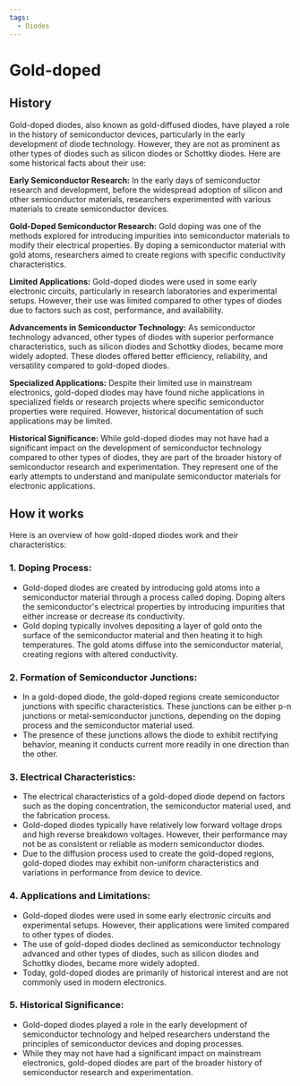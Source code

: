 ```yaml
---
tags:
  - Diodes
---
```


<head>
    <meta charset="UTF-8">
    <meta name="viewport" content="width=device-width, initial-scale=1.0">
    <meta name="description" content="Welcome to ac-electricity! Here you will learn more about electricity, the different components used to make an electrical circuit as well as their features and use cases.">
    <meta name="keywords" content="alexis carbillet, carbillet, electricity, capacitors, conductors, diodes, electronic, energy source, hardware, home appliances, inductors, insulators, resistors, semi-conductors">
    <meta name="author" content="Alexis Carbillet ">
</head>

# Gold-doped

## History

Gold-doped diodes, also known as gold-diffused diodes, have played a role in the history of semiconductor devices, particularly in the early development of diode technology. However, they are not as prominent as other types of diodes such as silicon diodes or Schottky diodes. Here are some historical facts about their use:

**Early Semiconductor Research:** In the early days of semiconductor research and development, before the widespread adoption of silicon and other semiconductor materials, researchers experimented with various materials to create semiconductor devices.
  
**Gold-Doped Semiconductor Research:** Gold doping was one of the methods explored for introducing impurities into semiconductor materials to modify their electrical properties. By doping a semiconductor material with gold atoms, researchers aimed to create regions with specific conductivity characteristics.
  
**Limited Applications:** Gold-doped diodes were used in some early electronic circuits, particularly in research laboratories and experimental setups. However, their use was limited compared to other types of diodes due to factors such as cost, performance, and availability.
  
**Advancements in Semiconductor Technology:** As semiconductor technology advanced, other types of diodes with superior performance characteristics, such as silicon diodes and Schottky diodes, became more widely adopted. These diodes offered better efficiency, reliability, and versatility compared to gold-doped diodes.
  
**Specialized Applications:** Despite their limited use in mainstream electronics, gold-doped diodes may have found niche applications in specialized fields or research projects where specific semiconductor properties were required. However, historical documentation of such applications may be limited.
  
**Historical Significance:** While gold-doped diodes may not have had a significant impact on the development of semiconductor technology compared to other types of diodes, they are part of the broader history of semiconductor research and experimentation. They represent one of the early attempts to understand and manipulate semiconductor materials for electronic applications.

## How it works

Here is an overview of how gold-doped diodes work and their characteristics:

### 1. Doping Process:
   - Gold-doped diodes are created by introducing gold atoms into a semiconductor material through a process called doping. Doping alters the semiconductor's electrical properties by introducing impurities that either increase or decrease its conductivity.
   - Gold doping typically involves depositing a layer of gold onto the surface of the semiconductor material and then heating it to high temperatures. The gold atoms diffuse into the semiconductor material, creating regions with altered conductivity.

### 2. Formation of Semiconductor Junctions:
   - In a gold-doped diode, the gold-doped regions create semiconductor junctions with specific characteristics. These junctions can be either p-n junctions or metal-semiconductor junctions, depending on the doping process and the semiconductor material used.
   - The presence of these junctions allows the diode to exhibit rectifying behavior, meaning it conducts current more readily in one direction than the other.

### 3. Electrical Characteristics:
   - The electrical characteristics of a gold-doped diode depend on factors such as the doping concentration, the semiconductor material used, and the fabrication process.
   - Gold-doped diodes typically have relatively low forward voltage drops and high reverse breakdown voltages. However, their performance may not be as consistent or reliable as modern semiconductor diodes.
   - Due to the diffusion process used to create the gold-doped regions, gold-doped diodes may exhibit non-uniform characteristics and variations in performance from device to device.

### 4. Applications and Limitations:
   - Gold-doped diodes were used in some early electronic circuits and experimental setups. However, their applications were limited compared to other types of diodes.
   - The use of gold-doped diodes declined as semiconductor technology advanced and other types of diodes, such as silicon diodes and Schottky diodes, became more widely adopted.
   - Today, gold-doped diodes are primarily of historical interest and are not commonly used in modern electronics.

### 5. Historical Significance:
   - Gold-doped diodes played a role in the early development of semiconductor technology and helped researchers understand the principles of semiconductor devices and doping processes.
   - While they may not have had a significant impact on mainstream electronics, gold-doped diodes are part of the broader history of semiconductor research and experimentation.
